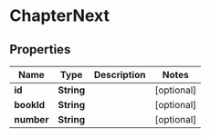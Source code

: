

# ChapterNext


## Properties

Name | Type | Description | Notes
------------ | ------------- | ------------- | -------------
**id** | **String** |  |  [optional]
**bookId** | **String** |  |  [optional]
**number** | **String** |  |  [optional]



